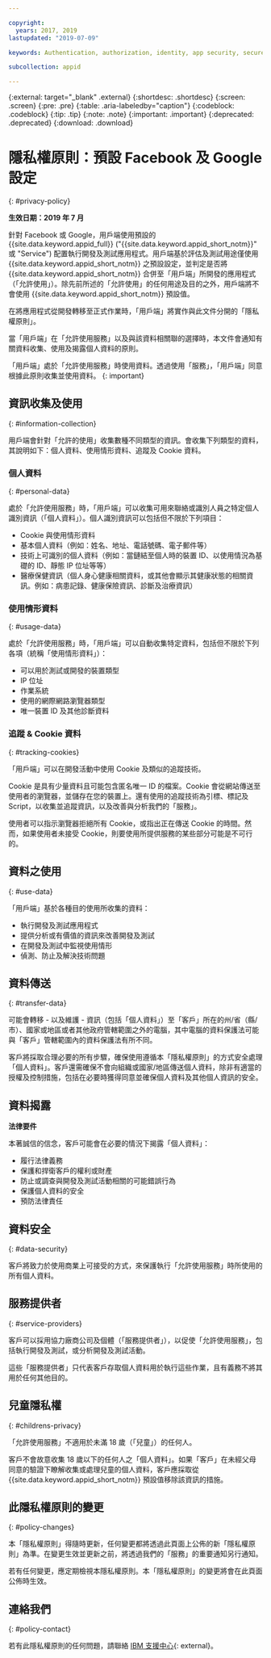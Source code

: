 ```yaml
---

copyright:
  years: 2017, 2019
lastupdated: "2019-07-09"

keywords: Authentication, authorization, identity, app security, secure, custom, proprietary, social, facebook, google, 

subcollection: appid

---
```


{:external: target="_blank" .external}
{:shortdesc: .shortdesc}
{:screen: .screen}
{:pre: .pre}
{:table: .aria-labeledby="caption"}
{:codeblock: .codeblock}
{:tip: .tip}
{:note: .note}
{:important: .important}
{:deprecated: .deprecated}
{:download: .download}


# 隱私權原則：預設 Facebook 及 Google 設定
{: #privacy-policy}

**生效日期：2019 年 7 月**


針對 Facebook 或 Google，用戶端使用預設的 {{site.data.keyword.appid_full}} ("{{site.data.keyword.appid_short_notm}}" 或 "Service") 配置執行開發及測試應用程式。用戶端基於評估及測試用途僅使用 {{site.data.keyword.appid_short_notm}} 之預設設定，並判定是否將 {{site.data.keyword.appid_short_notm}} 合併至「用戶端」所開發的應用程式（「允許使用」）。除先前所述的「允許使用」的任何用途及目的之外，用戶端將不會使用 {{site.data.keyword.appid_short_notm}} 預設值。  

在將應用程式從開發轉移至正式作業時，「用戶端」將實作與此文件分開的「隱私權原則」。  

當「用戶端」在「允許使用服務」以及與該資料相關聯的選擇時，本文件會通知有關資料收集、使用及揭露個人資料的原則。 

「用戶端」處於「允許使用服務」時使用資料。透過使用「服務」，「用戶端」同意根據此原則收集並使用資料。
{: important}

## 資訊收集及使用
{: #information-collection}

用戶端會針對「允許的使用」收集數種不同類型的資訊。會收集下列類型的資料，其說明如下：個人資料、使用情形資料、追蹤及 Cookie 資料。

### 個人資料
{: #personal-data}

處於「允許使用服務」時，「用戶端」可以收集可用來聯絡或識別人員之特定個人識別資訊（「個人資料」）。個人識別資訊可以包括但不限於下列項目：

* Cookie 與使用情形資料
* 基本個人資料（例如：姓名、地址、電話號碼、電子郵件等）
* 技術上可識別的個人資料（例如：當鏈結至個人時的裝置 ID、以使用情況為基礎的 ID、靜態 IP 位址等等）
* 醫療保健資訊（個人身心健康相關資料，或其他會顯示其健康狀態的相關資訊。例如：病患記錄、健康保險資訊、診斷及治療資訊）

### 使用情形資料
{: #usage-data}

處於「允許使用服務」時，「用戶端」可以自動收集特定資料，包括但不限於下列各項（統稱「使用情形資料」）：

* 可以用於測試或開發的裝置類型
* IP 位址 
* 作業系統 
* 使用的網際網路瀏覽器類型
* 唯一裝置 ID 及其他診斷資料

### 追蹤 & Cookie 資料
{: #tracking-cookies}

「用戶端」可以在開發活動中使用 Cookie 及類似的追蹤技術。

Cookie 是具有少量資料且可能包含匿名唯一 ID 的檔案。Cookie 會從網站傳送至使用者的瀏覽器，並儲存在您的裝置上。還有使用的追蹤技術為引標、標記及 Script，以收集並追蹤資訊，以及改善與分析我們的「服務」。

使用者可以指示瀏覽器拒絕所有 Cookie，或指出正在傳送 Cookie 的時間。然而，如果使用者未接受 Cookie，則要使用所提供服務的某些部分可能是不可行的。

## 資料之使用
{: #use-data}

「用戶端」基於各種目的使用所收集的資料：
* 執行開發及測試應用程式
* 提供分析或有價值的資訊來改善開發及測試
* 在開發及測試中監視使用情形
* 偵測、防止及解決技術問題


## 資料傳送
{: #transfer-data}

可能會轉移 - 以及維護 - 資訊（包括「個人資料」）至「客戶」所在的州/省（縣/市）、國家或地區或者其他政府管轄範圍之外的電腦，其中電腦的資料保護法可能與「客戶」管轄範圍內的資料保護法有所不同。

客戶將採取合理必要的所有步驟，確保使用遵循本「隱私權原則」的方式安全處理「個人資料」。客戶還需確保不會向組織或國家/地區傳送個人資料，除非有適當的授權及控制措施，包括在必要時獲得同意並確保個人資料及其他個人資訊的安全。

## 資料揭露

**法律要件**

本著誠信的信念，客戶可能會在必要的情況下揭露「個人資料」：
* 履行法律義務
* 保護和捍衛客戶的權利或財產
* 防止或調查與開發及測試活動相關的可能錯誤行為
* 保護個人資料的安全
* 預防法律責任


## 資料安全
{: #data-security}

客戶將致力於使用商業上可接受的方式，來保護執行「允許使用服務」時所使用的所有個人資料。

## 服務提供者
{: #service-providers}

客戶可以採用協力廠商公司及個體（「服務提供者」），以促使「允許使用服務」，包括執行開發及測試，或分析開發及測試活動。

這些「服務提供者」只代表客戶存取個人資料用於執行這些作業，且有義務不將其用於任何其他目的。

## 兒童隱私權
{: #childrens-privacy}

「允許使用服務」不適用於未滿 18 歲（「兒童」）的任何人。

客戶不會故意收集 18 歲以下的任何人之「個人資料」。如果「客戶」在未經父母同意的驗證下瞭解收集或處理兒童的個人資料，客戶應採取從 {{site.data.keyword.appid_short_notm}} 預設值移除該資訊的措施。

## 此隱私權原則的變更
{: #policy-changes}

本「隱私權原則」得隨時更新，任何變更都將透過此頁面上公佈的新「隱私權原則」為準。在變更生效並更新之前，將透過我們的「服務」的重要通知另行通知。

若有任何變更，應定期檢視本隱私權原則。本「隱私權原則」的變更將會在此頁面公佈時生效。

## 連絡我們
{: #policy-contact}

若有此隱私權原則的任何問題，請聯絡 [IBM 支援中心](https://www.ibm.com/cloud/support){: external}。
